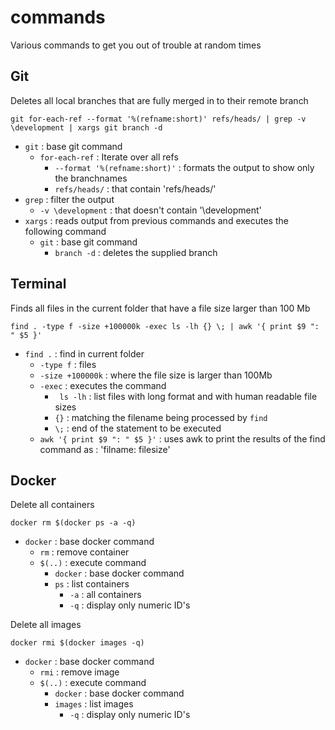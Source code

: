 # commands
Various commands to get you out of trouble at random times

## Git

Deletes all local branches that are fully merged in to their remote branch

    git for-each-ref --format '%(refname:short)' refs/heads/ | grep -v \development | xargs git branch -d

- `git` : base git command
    - `for-each-ref` : Iterate over all refs
        - `--format '%(refname:short)'` : formats the output to show only the branchnames
        - `refs/heads/` : that contain 'refs/heads/'
- `grep` : filter the output
    - `-v \development` : that doesn't contain '\development'
- `xargs` : reads output from previous commands and executes the following command
    - `git` : base git command
        - `branch -d` : deletes the supplied branch

## Terminal

Finds all files in the current folder that have a file size larger than 100 Mb

    find . -type f -size +100000k -exec ls -lh {} \; | awk '{ print $9 ": " $5 }'

- `find .` : find in current folder
    - `-type f` : files
    - `-size +100000k` : where the file size is larger than 100Mb
    - `-exec` : executes the command
        - ` ls -lh` : list files with long format and with human readable file sizes
        - `{}` : matching the filename being processed by `find`
        - `\;` : end of the statement to be executed
    - `awk '{ print $9 ": " $5 }'` : uses awk to print the results of the find command as : 'filname: filesize'

## Docker

Delete all containers

    docker rm $(docker ps -a -q)

- `docker` : base docker command
    - `rm` : remove container
    - `$(..)` : execute command
        - `docker` : base docker command
        - `ps` : list containers
            - `-a` : all containers
            - `-q` : display only numeric ID's

Delete all images

    docker rmi $(docker images -q)

- `docker` : base docker command
    - `rmi` : remove image
    - `$(..)` : execute command
        - `docker` : base docker command
        - `images` : list images
            - `-q` : display only numeric ID's